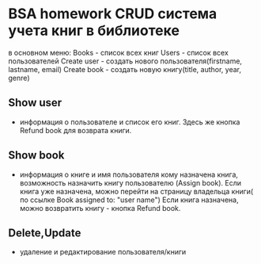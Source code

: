 # BSA homework CRUD система учета книг в библиотеке
в основном меню:
Books - список всех книг
Users - список всех пользователей
Create user - создать нового пользователя(firstname, lastname, email)
Create book - создать новую книгу(title, author, year, genre)
## Show user

 - информация о пользователе и список его книг. Здесь же кнопка Refund book для возврата книги.

## Show book

 - информация о книге и имя пользователя кому назначена книга, возможность назначить книгу пользователю (Assign book).
   Если книга уже назначена, можно перейти на страницу владельца книги( по ссылке Book assigned to: "user name")
   Если книга назначена, можно возвратить книгу - кнопка Refund book.

## Delete,Update

   - удаление и редактирование пользователя/книги
